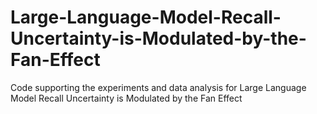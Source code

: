 # Large-Language-Model-Recall-Uncertainty-is-Modulated-by-the-Fan-Effect
Code supporting the experiments and data analysis for Large Language Model Recall Uncertainty is Modulated by the Fan Effect

